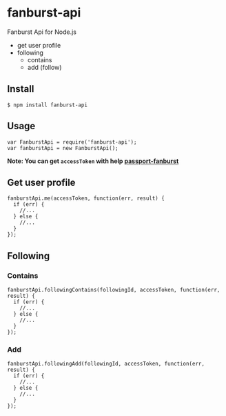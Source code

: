 # fanburst-api

Fanburst Api for Node.js

- get user profile
- following 
  + contains
  + add (follow)
  
## Install
```
$ npm install fanburst-api
```

## Usage
```
var FanburstApi = require('fanburst-api');
var fanburstApi = new FanburstApi();
```

<b>Note: You can get ```accessToken``` with help [passport-fanburst](https://github.com/shabanovtg/passport-fanburst)</b>
## Get user profile
```
fanburstApi.me(accessToken, function(err, result) {
  if (err) {
    //...
  } else {
    //...
  }
});
```

## Following

### Contains

```
fanburstApi.followingContains(followingId, accessToken, function(err, result) {
  if (err) {
    //...
  } else {
    //...
  }
});
```

### Add

```
fanburstApi.followingAdd(followingId, accessToken, function(err, result) {
  if (err) {
    //...
  } else {
    //...
  }
});
```
